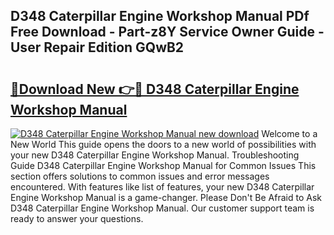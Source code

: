 ## D348 Caterpillar Engine Workshop Manual PDf Free Download - Part-z8Y Service Owner Guide - User Repair Edition GQwB2

# <h2><a href="http://bc61251.oget.top/?id=D348+Caterpillar+Engine+Workshop+Manual">🔗Download New 👉🔴 D348 Caterpillar Engine Workshop Manual</a></h2>

[![D348 Caterpillar Engine Workshop Manual new download](https://i.imgur.com/5g1atiW.png)](http://bc61251.oget.top/?id=D348+Caterpillar+Engine+Workshop+Manual)
Welcome to a New World This guide opens the doors to a new world of possibilities with your new D348 Caterpillar Engine Workshop Manual. Troubleshooting Guide D348 Caterpillar Engine Workshop Manual for Common Issues This section offers solutions to common issues and error messages encountered. With features like list of features, your new D348 Caterpillar Engine Workshop Manual is a game-changer. Please Don't Be Afraid to Ask D348 Caterpillar Engine Workshop Manual. Our customer support team is ready to answer your questions.

